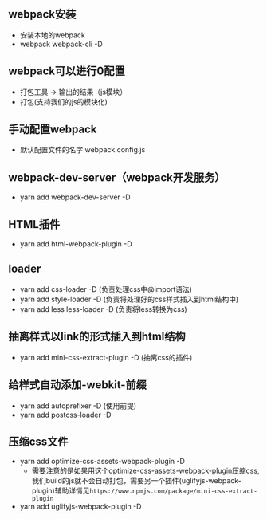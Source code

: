 ## webpack安装
- 安装本地的webpack
- webpack webpack-cli -D

## webpack可以进行0配置
- 打包工具 -> 输出的结果（js模块）
- 打包(支持我们的js的模块化)

## 手动配置webpack
- 默认配置文件的名字 webpack.config.js

## webpack-dev-server（webpack开发服务）
- yarn add webpack-dev-server -D

## HTML插件 
- yarn add html-webpack-plugin -D

## loader
- yarn add css-loader -D (负责处理css中@import语法)
- yarn add style-loader -D (负责将处理好的css样式插入到html结构中)
- yarn add less less-loader -D (负责将less转换为css)

## 抽离样式以link的形式插入到html结构
- yarn add mini-css-extract-plugin -D (抽离css的插件)

## 给样式自动添加-webkit-前缀
- yarn add autoprefixer -D (使用前提)
- yarn add postcss-loader -D

## 压缩css文件
- yarn add optimize-css-assets-webpack-plugin -D 
  - 需要注意的是如果用这个optimize-css-assets-webpack-plugin压缩css,我们build的js就不会自动打包，需要另一个插件(uglifyjs-webpack-plugin)辅助详情见`https://www.npmjs.com/package/mini-css-extract-plugin`
- yarn add uglifyjs-webpack-plugin -D